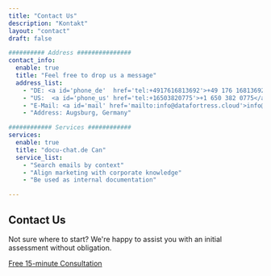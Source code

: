 ```yaml
---
title: "Contact Us"
description: "Kontakt"
layout: "contact"
draft: false

########## Address ###############
contact_info:
  enable: true
  title: "Feel free to drop us a message"
  address_list:
    - "DE: <a id='phone_de'  href='tel:+4917616813692'>+49 176 16813692</a>"
    - "US:  <a id='phone_us' href='tel:+16503820775'>+1 650 382 0775</a>" 
    - "E-Mail: <a id='mail' href='mailto:info@datafortress.cloud'>info@dat<!--...-->afortress.cloud</a>"
    - "Address: Augsburg, Germany"

############ Services ############
services:
  enable: true
  title: "docu-chat.de Can"
  service_list:
    - "Search emails by context"
    - "Align marketing with corporate knowledge"
    - "Be used as internal documentation"

---
```


## Contact Us

Not sure where to start? We're happy to assist you with an initial assessment without obligation.

<a id="book_metting" class="btn btn-primary text-white" href="https://outlook.office365.com/owa/calendar/BookameetingwithJustin@datafortress.cloud/bookings/" target="_blank">Free 15-minute Consultation</a>
